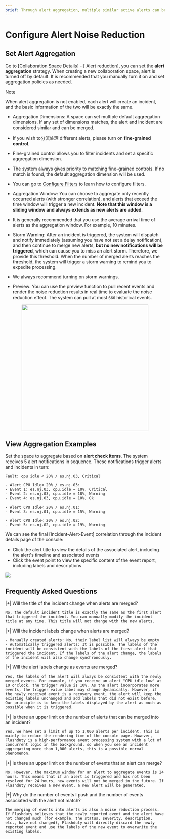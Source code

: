```yaml
---
brief: Through alert aggregation, multiple similar active alerts can be aggregated into the same incident and dispatched, notified, and processed together. This can significantly reduce the frequency of notifications and improve processing efficiency
---
```


# Configure Alert Noise Reduction

## Set Alert Aggregation
Go to [Collaboration Space Details] - [ Alert reduction], you can set the **alert aggregation** strategy. When creating a new collaboration space, alert is turned off by default. It is recommended that you manually turn it on and set aggregation policies as needed.

> [!NOTE]
> When alert aggregation is not enabled, each alert will create an incident, and the basic information of the two will be exactly the same.

- Aggregation Dimensions: A space can set multiple default aggregation dimensions. If any set of dimensions matches, the alert and incident are considered similar and can be merged.

- If you wish to分流处理 different alerts, please turn on __fine-grained control__.
- Fine-grained control allows you to filter incidents and set a specific aggregation dimension.
- The system always gives priority to matching fine-grained controls. If no match is found, the default aggregation dimension will be used.
- You can go to [Configure Filters](/conf/how_to_filter) to learn how to configure filters.

- Aggregation Window: You can choose to aggregate only recently occurred alerts (with stronger correlation), and alerts that exceed the time window will trigger a new incident. **Note that this window is a sliding window and always extends as new alerts are added**.

- It is generally recommended that you use the average arrival time of alerts as the aggregation window. For example, 10 minutes.

- Storm Warning: After an incident is triggered, the system will dispatch and notify immediately (assuming you have not set a delay notification), and then continue to merge new alerts, **but no new notifications will be triggered**, which can cause you to miss an alert storm. Therefore, we provide this threshold. When the number of merged alerts reaches the threshold, the system will trigger a storm warning to remind you to expedite processing.

- We always recommend turning on storm warnings.

- Preview: You can use the preview function to pull recent events and render the noise reduction results in real time to evaluate the noise reduction effect. The system can pull at most `666` historical events.

<img src="https://fcdoc.github.io/img/zh/flashduty/alter/what_is_noise_reduction/2.avif" style="display: block; margin: 0 auto;" height="400">

## View Aggregation Examples

Set the space to aggregate based on **alert check items**. The system receives 5 alert notifications in sequence. These notifications trigger alerts and incidents in turn:

```i18n
Fault: cpu idle < 20% / es.nj.03, Critical

- Alert CPU Idle< 20% / es.nj.03:
- Event 1: es.nj.03, cpu.idle = 10%, Critical
- Event 2: es.nj.03, cpu.idle = 18%, Warning
- Event 4: es.nj.03, cpu.idle = 10%, Ok

- Alert CPU Idle< 20% / es.nj.01:
- Event 3: es.nj.01, cpu.idle = 15%, Warning

- Alert CPU Idle< 20% / es.nj.02:
- Event 5: es.nj.02, cpu.idle = 19%, Warning
```

We can see the final [Incident-Alert-Event] correlation through the incident details page of the console:
- Click the alert title to view the details of the associated alert, including the alert's timeline and associated events
- Click the event point to view the specific content of the event report, including labels and descriptions

![](https://fcdoc.github.io/img/zh/flashduty/alter/what_is_noise_reduction/3.avif)

## Frequently Asked Questions

|+| Will the title of the incident change when alerts are merged?

    No, the default incident title is exactly the same as the first alert that triggered the incident. You can manually modify the incident title at any time. This title will not change with the new alerts.

|+| Will the incident labels change when alerts are merged?

    - Manually created alerts: No, their label list will always be empty
    - Automatically triggered alerts: It is possible. The labels of the incident will be consistent with the labels of the first alert that triggered the incident. If the labels of the alert change, the labels of the incident will also change synchronously.

|+| Will the alert labels change as events are merged?

    Yes, the labels of the alert will always be consistent with the newly merged events. For example, if you receive an alert "CPU idle low" at 10 o'clock, the trigger value is 10%. As the alert incorporates more events, the trigger value label may change dynamically. However, if the newly received event is a recovery event, the alert will keep the existing labels unchanged and add labels that did not exist before. Our principle is to keep the labels displayed by the alert as much as possible when it is triggered.

|+| Is there an upper limit on the number of alerts that can be merged into an incident?

    Yes, we have set a limit of up to 1,000 alerts per incident. This is mainly to reduce the rendering time of the console page. However, Flashduty is a high-performance event processing system with a lot of concurrent logic in the background, so when you see an incident aggregating more than 1,000 alerts, this is a possible normal phenomenon.

|+| Is there an upper limit on the number of events that an alert can merge?

    No. However, the maximum window for an alert to aggregate events is 24 hours. This means that if an alert is triggered and has not been resolved for 24 hours, new events will not be merged in the future. If Flashduty receives a new event, a new alert will be generated.

|+| Why do the number of events I push and the number of events associated with the alert not match?

    The merging of events into alerts is also a noise reduction process. If Flashduty believes that the newly reported event and the alert have not changed much (for example, the status, severity, description, etc., have not changed), Flashduty will directly discard the newly reported event and use the labels of the new event to overwrite the existing labels.